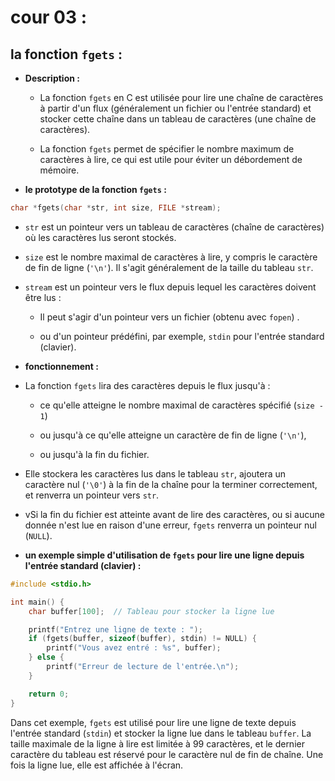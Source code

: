 # cour 03 : 



## la fonction `fgets` :

- **Description :**

    - La fonction `fgets` en C est utilisée pour lire une chaîne de caractères à partir d'un flux (généralement un fichier ou l'entrée standard) et stocker cette chaîne dans un tableau de caractères (une chaîne de caractères). 

    - La fonction `fgets` permet de spécifier le nombre maximum de caractères à lire, ce qui est utile pour éviter un débordement de mémoire. 


- **le prototype de la fonction `fgets` :**

```c
char *fgets(char *str, int size, FILE *stream);
```

- `str` est un pointeur vers un tableau de caractères (chaîne de caractères) où les caractères lus seront stockés.

- `size` est le nombre maximal de caractères à lire, y compris le caractère de fin de ligne (`'\n'`). Il s'agit généralement de la taille du tableau `str`.

- `stream` est un pointeur vers le flux depuis lequel les caractères doivent être lus : 
    
    - Il peut s'agir d'un pointeur vers un fichier (obtenu avec `fopen`) .
    
    - ou d'un pointeur prédéfini, par exemple, `stdin` pour l'entrée standard (clavier).


- **fonctionnement :**

- La fonction `fgets` lira des caractères depuis le flux jusqu'à :
    
    - ce qu'elle atteigne le nombre maximal de caractères spécifié (`size - 1`) 
    
    - ou jusqu'à ce qu'elle atteigne un caractère de fin de ligne (`'\n'`), 
    
    - ou jusqu'à la fin du fichier. 

- Elle stockera les caractères lus dans le tableau `str`, ajoutera un caractère nul (`'\0'`) à la fin de la chaîne pour la terminer correctement, et renverra un pointeur vers `str`. 

- vSi la fin du fichier est atteinte avant de lire des caractères, ou si aucune donnée n'est lue en raison d'une erreur, `fgets` renverra un pointeur nul (`NULL`).


- **un exemple simple d'utilisation de `fgets` pour lire une ligne depuis l'entrée standard (clavier) :**

```c
#include <stdio.h>

int main() {
    char buffer[100];  // Tableau pour stocker la ligne lue

    printf("Entrez une ligne de texte : ");
    if (fgets(buffer, sizeof(buffer), stdin) != NULL) {
        printf("Vous avez entré : %s", buffer);
    } else {
        printf("Erreur de lecture de l'entrée.\n");
    }

    return 0;
}
```

Dans cet exemple, `fgets` est utilisé pour lire une ligne de texte depuis l'entrée standard (`stdin`) et stocker la ligne lue dans le tableau `buffer`. La taille maximale de la ligne à lire est limitée à 99 caractères, et le dernier caractère du tableau est réservé pour le caractère nul de fin de chaîne. Une fois la ligne lue, elle est affichée à l'écran.